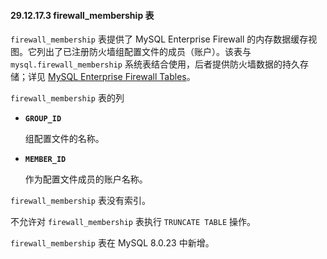 #### 29.12.17.3 firewall_membership 表

`firewall_membership` 表提供了 MySQL Enterprise Firewall 的内存数据缓存视图。它列出了已注册防火墙组配置文件的成员（账户）。该表与 `mysql.firewall_membership` 系统表结合使用，后者提供防火墙数据的持久存储；详见 [MySQL Enterprise Firewall Tables](#mysql-enterprise-firewall-tables)。

`firewall_membership` 表的列

- **`GROUP_ID`**
  
  组配置文件的名称。
  
- **`MEMBER_ID`**
  
  作为配置文件成员的账户名称。

`firewall_membership` 表没有索引。

不允许对 `firewall_membership` 表执行 `TRUNCATE TABLE` 操作。

`firewall_membership` 表在 MySQL 8.0.23 中新增。